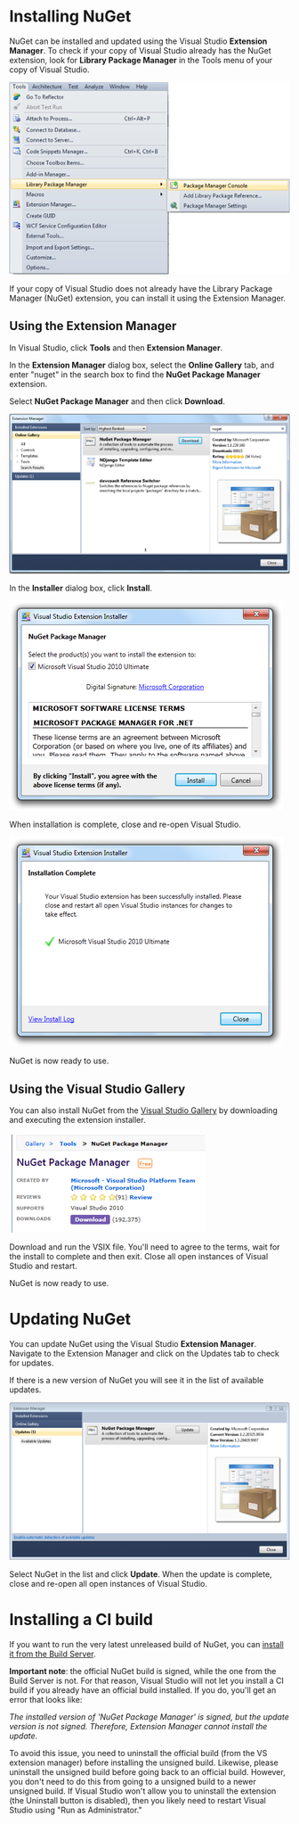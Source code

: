 ﻿# Installing NuGet
NuGet can be installed and updated using the Visual Studio **Extension Manager**. To check if your copy 
of Visual Studio already has the NuGet extension, look for **Library Package Manager** in the Tools menu 
of your copy of Visual Studio.

![Menu](images/Menu.png)

If your copy of Visual Studio does not already have the Library Package Manager (NuGet) extension, you 
can install it using the Extension Manager.

## Using the Extension Manager

In Visual Studio, click **Tools** and then **Extension Manager**.

In the **Extension Manager** dialog box, select the **Online Gallery** tab, and enter "nuget" in the search box to find the **NuGet Package Manager** extension.

Select **NuGet Package Manager** and then click **Download**.

![Extension Manager showing NuGet](images/extension-manager-with-nuget.png)

In the **Installer** dialog box, click **Install**.

![Visual Studio Extension Installer](images/visual-studio-extension-installer.png)

When installation is complete, close and re-open Visual Studio.

![Visual Studio Extension Installer Complete](images/visual-studio-extension-installer-complete.png)

NuGet is now ready to use.

## Using the Visual Studio Gallery

[vsg]:http://visualstudiogallery.msdn.microsoft.com/27077b70-9dad-4c64-adcf-c7cf6bc9970c

You can also install NuGet from the [Visual Studio Gallery][vsg] by downloading and executing the extension installer.  

![Screen shot of NuGet on the Visual Studio Gallery on MSDN](images/Visual-Studio-Gallery-Download.PNG)

Download and run the VSIX file.  You'll need to agree to the terms, wait for the install to complete and then exit.  Close all open instances of Visual Studio and restart.

NuGet is now ready to use.

# Updating NuGet
You can update NuGet using the Visual Studio **Extension Manager**.  Navigate to the Extension Manager and click on the Updates tab to check for updates.

If there is a new version of NuGet you will see it in the list of available updates.

![Extension Manager showing a new version of NuGet available](images/visual-studio-extension-update-check.png)

Select NuGet in the list and click **Update**.  When the update is complete, close and re-open all open instances of Visual Studio.

# Installing a CI build

If you want to run the very latest unreleased build of NuGet, you can
[install it from the Build Server](http://build.nuget.org/NuGet.Tools.vsix).

**Important note**: the official NuGet build is signed, while the one from the Build Server is not. For that reason, Visual Studio will not let you
install a CI build if you already have an official build installed. If you do, you'll get an error that looks like:

*The installed version of 'NuGet Package Manager' is signed, but the update version is not signed. Therefore, Extension Manager cannot install the update.*

To avoid this issue, you need to uninstall the official build (from the VS extension manager) before installing the unsigned build. Likewise, please uninstall the unsigned build
before going back to an official build. However, you don't need to do this from going to a unsigned build to a newer unsigned build. If Visual Studio won't allow you to uninstall the extension (the Uninstall button is disabled), then you likely need to restart Visual Studio using "Run as Administrator."
